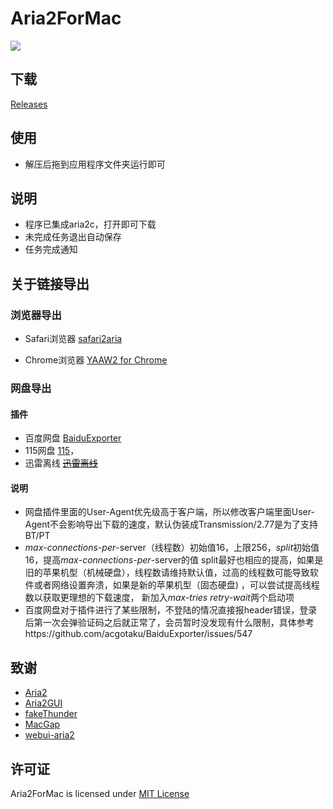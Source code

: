 
Aria2ForMac
===========

![](https://raw.githubusercontent.com/muyangren907/Aria2ForMac/master/screenshots/screenshots.jpg)

## 下载

  [Releases](https://github.com/muyangren907/aria2formac/releases)

## 使用

- 解压后拖到应用程序文件夹运行即可

## 说明

- 程序已集成aria2c，打开即可下载
- 未完成任务退出自动保存
- 任务完成通知

## 关于链接导出
### 浏览器导出
- Safari浏览器
[safari2aria](https://github.com/miniers/safari2aria)

- Chrome浏览器
[YAAW2 for Chrome](https://chrome.google.com/webstore/detail/yaaw2-for-chrome/mpkodccbngfoacfalldjimigbofkhgjn)

### 网盘导出
#### 插件

- 百度网盘
[BaiduExporter](https://github.com/acgotaku/BaiduExporter)
- 115网盘
[115](https://github.com/acgotaku/115)，
- 迅雷离线
~~[迅雷离线](https://github.com/binux/ThunderLixianExporter)~~

#### 说明
- 网盘插件里面的User-Agent优先级高于客户端，所以修改客户端里面User-Agent不会影响导出下载的速度，默认伪装成Transmission/2.77是为了支持BT/PT
- *max*-*connections*-*per*-server（线程数）初始值16，上限256，*split*初始值16，提高*max*-*connections*-*per*-server的值 split最好也相应的提高，如果是旧的苹果机型（机械硬盘），线程数请维持默认值，过高的线程数可能导致软件或者网络设置奔溃，如果是新的苹果机型（固态硬盘) ，可以尝试提高线程数以获取更理想的下载速度， 新加入*max-tries retry-wait*两个启动项
- 百度网盘对于插件进行了某些限制，不登陆的情况直接报header错误，登录后第一次会弹验证码之后就正常了，会员暂时没发现有什么限制，具体参考https://github.com/acgotaku/BaiduExporter/issues/547

## 致谢 

- [Aria2](https://aria2.github.io)
- [Aria2GUI](https://github.com/yangshun1029/aria2gui)
- [fakeThunder](https://github.com/MartianZ/fakeThunder)
- [MacGap](https://github.com/MacGapProject)
- [webui-aria2](https://github.com/ziahamza/webui-aria2)

## 许可证

Aria2ForMac is licensed under [MIT License](http://choosealicense.com/licenses/mit/) 

